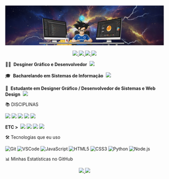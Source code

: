 <!--
GUIA RÁPIDO:

Crie uma imagem de banner (use o site Canva.com, é grátis). O tamanho 1200x400 pixels fica bom.

Faça o upload dessa imagem no seu repositório do perfil.

Clique na imagem e copie o endereço dela.

Cole o endereço da imagem onde está escrito "URL_DO_SEU_BANNER.png".

Substitua todos os outros textos como "SEU_NOME", "SEU_USUARIO_DO_LINKEDIN", etc.

Nos links de disciplinas e "ETC", troque "#" pelo link do seu repositório ou site.
-->

<!-- Bloco 1: Banner -->

<p align="center">
<img src="https://github.com/erikfiliper/erikfiliper/blob/main/Banner%20para%20github.png?raw=true" alt="Banner do Perfil">
</p>

<!-- Bloco 2: Badges de Redes Sociais -->

<p align="center">
<a href="https://www.google.com/search?q=https://www.linkedin.com/in/erikfiliper" target="_blank">
<img src="https://www.google.com/search?q=https://img.shields.io/badge/-LinkedIn-0077B5%3Fstyle%3Dfor-the-badge%26logo%3Dlinkedin%26logoColor%3Dwhite">
</a>
<a href="https://www.google.com/search?q=https://instagram.com/erikfiliper" target="_blank">
<img src="https://www.google.com/search?q=https://img.shields.io/badge/-Instagram-E4405F%3Fstyle%3Dfor-the-badge%26logo%3Dinstagram%26logoColor%3Dwhite">
</a>
<a href="https://www.google.com/search?q=https://youtube.com/c/Erik Filipe" target="_blank">
<img src="https://www.google.com/search?q=https://img.shields.io/badge/-YouTube-FF0000%3Fstyle%3Dfor-the-badge%26logo%3Dyoutube%26logoColor%3Dwhite">
</a>
<a href="mailto:erikfilipe2005L@gmail.com">
<img src="https://www.google.com/search?q=https://img.shields.io/badge/-Gmail-333%3Fstyle%3Dfor-the-badge%26logo%3Dgmail%26logoColor%3Dwhite">
</a>
</p>

<!-- Bloco 3: Sobre Mim -->

<p align="left">
👨‍🏫&nbsp;&nbsp;<strong>Desginer Gráfico e Desenvolvedor</strong>&nbsp;
<img src="https://www.google.com/search?q=https://img.shields.io/badge/Instituto%2520Federal%2520do%2520Norte%2520de%2520Minas%2520Gerais%2520/%2520IFNMG-363636%3Fstyle%3Dflat-square">
<br><br>
🎓&nbsp;&nbsp;<strong>Bacharelando em Sistemas de Informação</strong>&nbsp;
<img src="https://www.google.com/search?q=https://img.shields.io/badge/Universidade%2520Estadual%2520de%2520Montes%2520Claros%2520/%2520Unimontes-363636%3Fstyle%3Dflat-square">
<br><br>
🚀&nbsp;&nbsp;<strong>Estudante em Designer Gráfico / Desenvolvedor de Sistemas e Web Design</strong>&nbsp;
<img src="https://www.google.com/search?q=https://img.shields.io/badge/Universidade%2520Federal%2520Fluminense%2520/%2520UFF-363636%3Fstyle%3Dflat-square">
</p>

<!-- Bloco 4: Disciplinas -->

📚 DISCIPLINAS
<!-- DICA: para os textos dos badges use '%20' no lugar de espaços. -->

<a href="#"><img src="https://www.google.com/search?q=https://img.shields.io/badge/SISTEMAS DE INFORMAÇÃO-ESTRUTURAS DE DADOS 1-363636?style=flat-square"></a>
<a href="#"><img src="https://www.google.com/search?q=https://img.shields.io/badge/SISTEMAS DE INFORMAÇÃO-REDES DE COMPUTADORES-2E8B57?style=flat-square"></a>
<a href="#"><img src="https://www.google.com/search?q=https://img.shields.io/badge/SISTEMAS DE INFORMAÇÃO-SISTEMAS DISTRIBUÍDOS-363636?style=flat-square"></a>
<a href="#"><img src="https://www.google.com/search?q=https://img.shields.io/badge/SISTEMAS DE INFORMAÇÃO-ESTRUTURAS DE DADOS 2-363636?style=flat-square"></a>
<a href="#"><img src="https://www.google.com/search?q=https://img.shields.io/badge/SISTEMAS DE INFORMAÇÃO-ADMINISTRAÇÃO DE REDES-363636?style=flat-square"></a>

<!-- Bloco 5: ETC -->

<p align="left">
<strong>ETC ></strong>&nbsp;
<a href="#"><img src="https://www.google.com/search?q=https://img.shields.io/badge/Disserta%C3%A7%C3%B5es-0077B5%3Fstyle%3Dflat-square%26logoColor%3Dwhite"></a>
<a href="#"><img src="https://www.google.com/search?q=https://img.shields.io/badge/Fundamentos%2520Eletr%C3%B4nica-0077B5%3Fstyle%3Dflat-square%26logoColor%3Dwhite"></a>
<a href="#"><img src="https://www.google.com/search?q=https://img.shields.io/badge/CPRM%252015-0077B5%3Fstyle%3Dflat-square%26logoColor%3Dwhite"></a>
<a href="#"><img src="https://www.google.com/search?q=https://img.shields.io/badge/GoZone-0077B5%3Fstyle%3Dflat-square%26logoColor%3Dwhite"></a>
</p>

<!-- Bloco 6: Tecnologias e Ferramentas -->

🛠️ Tecnologias que eu uso
<p align="left">
<img src="https://www.google.com/search?q=https://cdn.jsdelivr.net/gh/devicons/devicon/icons/git/git-original.svg" width="40" height="40" alt="Git" title="Git"/>
<img src="https://www.google.com/search?q=https://cdn.jsdelivr.net/gh/devicons/devicon/icons/vscode/vscode-original.svg" width="40" height="40" alt="VSCode" title="VSCode"/>
<img src="https://www.google.com/search?q=https://cdn.jsdelivr.net/gh/devicons/devicon/icons/javascript/javascript-original.svg" width="40" height="40" alt="JavaScript" title="JavaScript"/>
<img src="https://www.google.com/search?q=https://cdn.jsdelivr.net/gh/devicons/devicon/icons/html5/html5-original.svg" width="40" height="40" alt="HTML5" title="HTML5"/>
<img src="https://www.google.com/search?q=https://cdn.jsdelivr.net/gh/devicons/devicon/icons/css3/css3-original.svg" width="40" height="40" alt="CSS3" title="CSS3"/>
<img src="https://www.google.com/search?q=https://cdn.jsdelivr.net/gh/devicons/devicon/icons/python/python-original.svg" width="40" height="40" alt="Python" title="Python"/>
<img src="https://www.google.com/search?q=https://cdn.jsdelivr.net/gh/devicons/devicon/icons/nodejs/nodejs-original.svg" width="40" height="40" alt="Node.js" title="Node.js"/>
</p>

<!-- Bloco 7: Estatísticas do GitHub -->

📊 Minhas Estatísticas no GitHub
<p align="center">
<a href="https://www.google.com/search?q=https://github.com/SEU_USUARIO_DO_GITHUB">
<img height="180em" src="https://www.google.com/search?q=https://github-readme-stats.vercel.app/api%3Fusername%3DSEU_USUARIO_DO_GITHUB%26show_icons%3Dtrue%26theme%3Ddracula%26include_all_commits%3Dtrue%26count_private%3Dtrue"/>
<img height="180em" src="https://www.google.com/search?q=https://github-readme-stats.vercel.app/api/top-langs/%3Fusername%3DSEU_USUARIO_DO_GITHUB%26layout%3Dcompact%26langs_count%3D7%26theme%3Ddracula"/>
</a>
</p>
